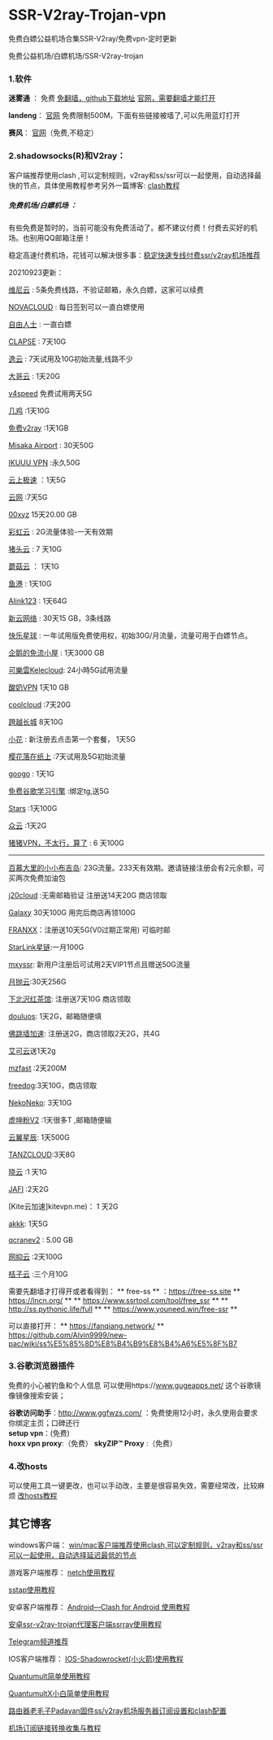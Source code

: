 # SSR-V2ray-Trojan-vpn
免费白嫖公益机场合集SSR-V2ray/免费vpn-定时更新

免费公益机场/白嫖机场/SSR-V2ray-trojan

### 1.软件

**迷雾通** ： 免费
[免翻墙，github下载地址](:https://is.gd/getmwt)
[官网，需要翻墙才能打开](https://geph.io/zhs/) 


**landeng**：
[官网](https://github.com/getlantern/)
免费限制500M，下面有些链接被墙了,可以先用蓝灯打开

**赛风**：  [官网](https://psiphon3.com/zh/index.html)（免费,不稳定）


### 2.shadowsocks(R)和V2ray：


客户端推荐使用clash  ,可以定制规则，v2ray和ss/ssr可以一起使用，自动选择最快的节点，具体使用教程参考另外一篇博客: [clash教程](https://honven.top/clash%E6%95%99%E7%A8%8B.html)


##### 免费机场/白嫖机场 ：

有些免费是暂时的，当前可能没有免费活动了。都不建议付费！付费去买好的机场。也别用QQ邮箱注册！

稳定高速付费机场，花钱可以解决很多事：<a href="https://honven.top/%E7%A7%91%E5%AD%A6%E4%B8%8A%E7%BD%91%E6%96%B9%E6%B3%95%E6%B1%87%E6%80%BB(%E5%85%8D%E8%B4%B9%E4%B8%8E%E4%BB%98%E8%B4%B9).html" target="_blank">稳定快速专线付费ssr/v2ray机场推荐</a>


20210923更新：


[维尼云](https://dlj.tf/bHDAXBj) : 5条免费线路，不验证邮箱，永久白嫖，这家可以续费

[NOVACLOUD](https://www.q88q.cyou/) : 每日签到可以一直白嫖使用

[自由人士](http://freeperson.xyz/auth/register?code=GDTS) : 一直白嫖

[CLAPSE](https://user.clapse.com/#/register?code=kf9BGDSY) : 7天10G

[逸云](https://yiyun.cyou/#/register?code=EQrig469) : 7天试用及10G初始流量,线路不少

[大哥云](https://www.dageyun.net/#/register?code=lEHKtVDi) : 1天20G

[v4speed](https://v4speed.com/#/register?code=ew6t6ilb) 免费试用两天5G


[几鸡](https://b.luxury/waf/HrbmzzUafRgk8vcd2) :1天10G

[免费v2ray](https://www.mfv2ray.top/) :1天1GB

[Misaka Airport](https://air.misakano.eu.org/#/register?code=nCVB4JtM) : 30天50G

[IKUUU VPN](https://ikuuu.co/) :永久50G


[云上极速](https://yunshang.uk/#/register?code=wcasYnCa) ：1天5G
 
[云网](https://www.cni.lol/#/register?code=MQXvMBK4) :7天5G

[00xyz](https://00xyz.xyz/#/register?code=THCRgF2v) 15天20.00 GB

[彩虹云](https://chy.fit/#/register?code=tOEHQarz) : 2G流量体验-一天有效期

[猪头云](https://my.zhutou.cyou/#/register?code=F8ZUGM75) : 7 天10G

[蘑菇云](https://1mgy.com/#/register?code=lUYahjc0) ： 1天1G

[鱼港](https://port.sfish.top/#/register?code=bMaY1DRR) : 1天10G

[Alink123](https://my.pbap.cc/#/register?code=ahOtFxcN) : 1天64G

[新云网络](https://www.xinyun.buzz/auth/register?code=IgQz) : 30天15 GB，3条线路

[快乐星球](https://zy.klxqiu.co/#/register?code=ORFpEx8Z) : 一年试用版免费使用权，初始30G/月流量，流量可用于白嫖节点。

[企鹅的免流小屋](http://pengui.cloud/#/register?code=HkxdVrp4) : 1天3000 GB

[可樂雲Kelecloud](https://xn--fjqzfu8n.xyz/#/register?code=I6qfXPOs): 24小時5G試用流量

[酸奶VPN](https://shyni.xyz/auth/register?code=NHWu) 1天10 GB

[coolcloud](https://www.coolcloud.cc/#/register?code=RO6cITxa) :7天20G

[跨越长城](https://direct.gfwservice.xyz/#/register?code=F94wAx08) 8天10G

[小花](https://m.xhhv2.com/auth/register?code=AZ7S) : 新注册去点击第一个套餐， 1天5G

[樱花落在纸上](https://www.qbklj.xyz/auth/register?code=LBuA) :7天试用及5G初始流量


[googo](https://googo.in/#/register?code=xK6ungEP) : 1天1G 


[免费谷歌学习引擎](https://shangwangke.org/auth/register?code=is2a) :绑定tg,送5G

[Stars](https://xyttk.icu/#/register?code=41IT1W2D) :1天100G

[众云](https://xn--9kqpm.shop/#/register?code=poTB7pLr) :1天2G

[猪猪VPN，不太行，算了](https://zz1234.xyz/auth/register?code=2UCv) : 6 天100G



----------------------------------------------




[百慕大里的小小布吉岛](https://v2.bujidao.org/auth/register?code=vu9o): 23G流量。233天有效期。邀请链接注册会有2元余额，可买两次免费加油包

[j20cloud](https://j20cloud.xyz/auth/register?code=iOAB) :无需邮箱验证 注册送14天20G  商店领取

[Galaxy](https://www.galaxy-cloud.com/#/register?code=bhemW9UW)  30天100G 用完后商店再领100G

[FRANXX](https://www.franxx.cloud/auth/register?code=IcOF)：注册送10天5G(V0过期正常用)  可临时邮

[StarLink星链](https://starlink.to/#/register?code=f56bL3vN):一月100G

[mxyssr](https://www.mxyssr.fun/auth/register?code=smw8): 新用户注册后可试用2天VIP1节点且赠送50G流量



[月抛云](https://yuepaoyun.xyz/#/register?code=OFPHXW63):30天256G


[下北沢红茶馆](https://panel.testred.xyz/auth/register?code=m4EZ): 注册送7天10G 商店领取 

[douluos](https://www.douluos.xyz/auth/register?code=BHmw): 1天2G，邮箱随便填


[佛跳墙加速](https://www.ftqnet.com/): 注册送2G，商店领取2天2G，共4G


[艾可云](https://www.v2aky.com/#/register?code=NfDNuHQK)送1天2g

[mzfast](https://mzinv.com/hVxAg) :2天200M


[freedog](https://www.freedog.pw/auth/register?code=Y8h6):3天10G，商店领取


[NekoNeko](https://nekoneko.cloud?aff=296): 3天10G


[虚坤粉V2](https://www.cxkv2.xyz/auth/register?code=Nnc6) :1天很多T ,邮箱随便输


[云翼星辰](https://v2.yyxc.cc/#/register?code=gNzdhMIE): 1天500G 


[TANZCLOUD](https://www.tanz.website/auth/register?code=ssfJ):3天8G 


[晓云](https://www.xiaoxiaoyun.xyz/auth/register?code=0juV) :1 天1G


[JAFI](https://www.jafiyun.online/auth/register?code=993B) :2天2G


[Kite云加速]kitevpn.me)： 1 天2G


[akkk](https://1.akkk.online/user): 1天5G

[qcranev2](https://www.qcranev2.com/) : 5.00 GB


[网抑云](http://www.wycloud.cloud/) :2天100G


[桔子云](https://juzicloud.net/auth/register?code=4ct1) :三个月10G









需要先翻墙才打得开或者看得到：
** free-ss ** ：https://free-ss.site
** https://lncn.org/ **
** https://www.ssrtool.com/tool/free_ssr **
** http://ss.pythonic.life/full **
** https://www.youneed.win/free-ssr **



可以直接打开：
** https://fanqiang.network/ **
https://github.com/Alvin9999/new-pac/wiki/ss%E5%85%8D%E8%B4%B9%E8%B4%A6%E5%8F%B7





### 3.谷歌浏览器插件
免费的小心被钓鱼和个人信息
可以使用https://www.gugeapps.net/ 这个谷歌镜像镜像搜索安装；   

**谷歌访问助手**：http://www.ggfwzs.com/ ：免费使用12小时，永久使用会要求你绑定主页；口碑还行    
**setup vpn**：(免费)    
**hoxx vpn proxy**:（免费） 
**skyZIP™ Proxy** :（免费）   

### 4.改hosts
可以使用工具一键更改，也可以手动改，主要是很容易失效，需要经常改，比较麻烦
<a href="https://github.com/kelthuzadx/hosts">改hosts教程</a>





## 其它博客

windows客户端：
[win/mac客户端推荐使用clash,可以定制规则，v2ray和ss/ssr可以一起使用，自动选择延迟最低的节点](https://honven.top/clash%E6%95%99%E7%A8%8B.html)

游戏客户端推荐：
[netch使用教程](https://honven.top/netch%E6%95%99%E7%A8%8B.html)

[sstap使用教程](https://honven.top/sstap%E4%BD%BF%E7%94%A8%E6%95%99%E7%A8%8B.html)



安卓客户端推荐：
[Android—Clash for Android 使用教程](https://honven.top/Android%E2%80%94Clash%20for%20Android%20%E4%BD%BF%E7%94%A8%E6%95%99%E7%A8%8B.html)

[安卓ssr-v2ray-trojan代理客户端ssrray使用教程](https://honven.top/%E5%AE%89%E5%8D%93ssr-v2ray-trojan%E4%BB%A3%E7%90%86%E5%AE%A2%E6%88%B7%E7%AB%AFssrray%E4%BD%BF%E7%94%A8%E6%95%99%E7%A8%8B.html)

[Telegram频道推荐](https://honven.top/telegram%E7%94%B5%E6%8A%A5%E9%A2%91%E9%81%93%E7%BE%A4%E7%BB%84%E6%8E%A8%E8%8D%90.html)


IOS客户端推荐：
<a href="https://honven.top/IOS-Shadowrocket(%E5%B0%8F%E7%81%AB%E7%AE%AD)%E4%BD%BF%E7%94%A8%E6%95%99%E7%A8%8B.html">IOS-Shadowrocket(小火箭)使用教程</a>

[Quantumult简单使用教程](https://honven.top/Quantumult%E7%AE%80%E5%8D%95%E4%BD%BF%E7%94%A8%E6%95%99%E7%A8%8B.html)

[QuantumultX小白简单使用教程](https://honven.top/QuantumultX%E5%B0%8F%E7%99%BD%E7%AE%80%E5%8D%95%E4%BD%BF%E7%94%A8%E6%95%99%E7%A8%8B.html)

[路由器老毛子Padavan固件ss/v2ray机场服务器订阅设置和clash配置](https://honven.top/%E8%80%81%E6%AF%9B%E5%AD%90Padavan%E5%9B%BA%E4%BB%B6ssv2ray%E6%9C%BA%E5%9C%BA%E6%9C%8D%E5%8A%A1%E5%99%A8%E8%AE%A2%E9%98%85%E4%B8%8Eclash%E9%85%8D%E7%BD%AE.html)

[机场订阅链接转换收集与教程](https://honven.top/%E6%9C%BA%E5%9C%BA%E8%AE%A2%E9%98%85%E9%93%BE%E6%8E%A5%E8%BD%AC%E6%8D%A2%E6%95%99%E7%A8%8B.html)
